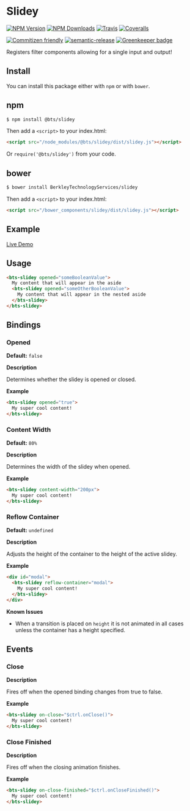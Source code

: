 # Slidey

[![NPM Version][npm-version-image]][npm-url]
[![NPM Downloads][npm-downloads-image]][npm-url]
[![Travis][travis-ci-image]][travis-ci-url]
[![Coveralls][coveralls-image]][coveralls-url]

[![Commitizen friendly][commitizen-image]][commitizen-url]
[![semantic-release][semantic-release-image]][semantic-release-url]
[![Greenkeeper badge][greenkeeper-image]][greenkeeper-url]

Registers filter components allowing for a single input and output!

## Install

You can install this package either with `npm` or with `bower`.

## npm

```sh
$ npm install @bts/slidey
```
Then add a `<script>` to your index.html:
```html
<script src="/node_modules/@bts/slidey/dist/slidey.js"></script>
```
Or `require('@bts/slidey')` from your code.

## bower

```sh
$ bower install BerkleyTechnologyServices/slidey
```
Then add a `<script>` to your index.html:
```html
<script src="/bower_components/slidey/dist/slidey.js"></script>
```

## Example

[Live Demo](https://jsbin.com/yodaway/edit?html,output)

## Usage

```html
<bts-slidey opened="someBooleanValue">
  My content that will appear in the aside
  <bts-slidey opened="someOtherBooleanValue">
    My content that will appear in the nested aside
  </bts-slidey>
</bts-slidey>
```

## Bindings

### Opened

**Default:** `false`

**Description**

Determines whether the slidey is opened or closed.

**Example**

```html
<bts-slidey opened="true">
  My super cool content!
</bts-slidey>
```

### Content Width

**Default:** `80%`

**Description**

Determines the width of the slidey when opened.

**Example**

```html
<bts-slidey content-width="200px">
  My super cool content!
</bts-slidey>
```

### Reflow Container

**Default:** `undefined`

**Description**

Adjusts the height of the container to the height of the active slidey.

**Example**

```html
<div id="modal">
  <bts-slidey reflow-container="modal">
    My super cool content!
  </bts-slidey>
</div>
```

**Known Issues**

- When a transition is placed on `height` it is not animated in all cases unless the container has a height specified.

## Events

### Close

**Description**

Fires off when the opened binding changes from true to false.

**Example**

```html
<bts-slidey on-close="$ctrl.onClose()">
  My super cool content!
</bts-slidey>
```

### Close Finished

**Description**

Fires off when the closing animation finishes.

**Example**

```html
<bts-slidey on-close-finished="$ctrl.onCloseFinished()">
  My super cool content!
</bts-slidey>
```

[npm-version-image]: http://img.shields.io/npm/v/@bts/slidey.svg?style=flat
[npm-downloads-image]: http://img.shields.io/npm/dm/@bts/slidey.svg?style=flat
[npm-url]: https://npmjs.org/package/@bts/slidey

[travis-ci-image]: https://img.shields.io/travis/BerkleyTechnologyServices/slidey.svg?style=flat
[travis-ci-url]: https://travis-ci.org/BerkleyTechnologyServices/slidey

[coveralls-image]: https://img.shields.io/coveralls/BerkleyTechnologyServices/slidey/master.svg
[coveralls-url]: https://coveralls.io/github/BerkleyTechnologyServices/slidey

[commitizen-image]: https://img.shields.io/badge/commitizen-friendly-brightgreen.svg
[commitizen-url]: http://commitizen.github.io/cz-cli/

[semantic-release-url]: https://github.com/semantic-release/semantic-release
[semantic-release-image]: https://img.shields.io/badge/%20%20%F0%9F%93%A6%F0%9F%9A%80-semantic--release-e10079.svg

[greenkeeper-image]: https://badges.greenkeeper.io/BerkleyTechnologyServices/slidey.svg
[greenkeeper-url]: https://greenkeeper.io
